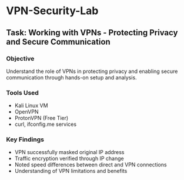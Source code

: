 # VPN-Security-Lab

## Task: Working with VPNs - Protecting Privacy and Secure Communication

### Objective
Understand the role of VPNs in protecting privacy and enabling secure communication through hands-on setup and analysis.

### Tools Used
- Kali Linux VM
- OpenVPN
- ProtonVPN (Free Tier)
- curl, ifconfig.me services

### Key Findings
- VPN successfully masked original IP address
- Traffic encryption verified through IP change
- Noted speed differences between direct and VPN connections
- Understanding of VPN limitations and benefits

